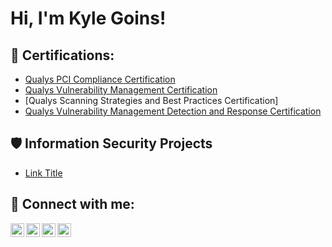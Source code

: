 <h1>Hi, I'm Kyle Goins! <a href="https://www.linkedin.com/in/yourlinkedin/"> </a>

<h2>📜 Certifications:</h2>
 
  - [Qualys PCI Compliance Certification](https://github.com/KyleGoins4058/KyleGoins4058/blob/main/Qualys%20PCI%20Compliance%20Certification%20PNG.png)
  - [Qualys Vulnerability Management Certification](https://github.com/KyleGoins4058/KyleGoins4058/blob/main/Qualys%20Vulnerabilty%20Management%20Certification%20PNG.png)
  - [Qualys Scanning Strategies and Best Practices Certification]
  - [Qualys Vulnerability Management Detection and Response Certification](https://github.com/KyleGoins4058/KyleGoins4058/blob/main/Qualys%20Vulnerability%20Management%20Detection%20%26%20Response%20Certification%20PNG.png)
<h2>🛡️ Information Security Projects</h2>

 - [Link Title](Link)
  
<h2> 🤳 Connect with me:</h2>

[<img align="left" alt="yourname | YouTube" width="22px" src="https://cdn.jsdelivr.net/npm/simple-icons@v3/icons/youtube.svg" />][youtube]
[<img align="left" alt="yourname | Twitter" width="22px" src="https://cdn.jsdelivr.net/npm/simple-icons@v3/icons/twitter.svg" />][twitter]
[<img align="left" alt="yourname | LinkedIn" width="22px" src="https://cdn.jsdelivr.net/npm/simple-icons@v3/icons/linkedin.svg" />][linkedin]
[<img align="left" alt="yourname | Instagram" width="22px" src="https://cdn.jsdelivr.net/npm/simple-icons@v3/icons/instagram.svg" />][instagram]

[twitter]: https://twitter.com/yourpage
[youtube]: https://www.youtube.com/c/yourpage
[instagram]: https://www.instagram.com/ky7e.g/
[linkedin]: https://www.linkedin.com/in/kylegoins1/
